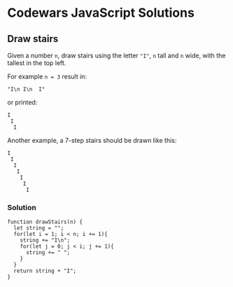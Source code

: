 # Codewars JavaScript Solutions

## Draw stairs

Given a number `n`, draw stairs using the letter `"I"`, `n` tall and `n` wide, with the tallest in the top left.

For example `n = 3` result in:

```
"I\n I\n  I"
```

or printed:

```
I
 I
  I
```

Another example, a 7-step stairs should be drawn like this:

```
I
 I
  I
   I
    I
     I
      I
```

### Solution

```
function drawStairs(n) {
  let string = "";
  for(let i = 1; i < n; i += 1){
    string += "I\n";
    for(let j = 0; j < i; j += 1){
      string += " ";
    }
  }
  return string + "I";
}
```
